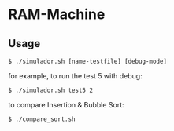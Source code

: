 # RAM-Machine

## Usage

    $ ./simulador.sh [name-testfile] [debug-mode]

for example, to run the test 5 with debug:
    
    $ ./simulador.sh test5 2

to compare Insertion & Bubble Sort:

    $ ./compare_sort.sh